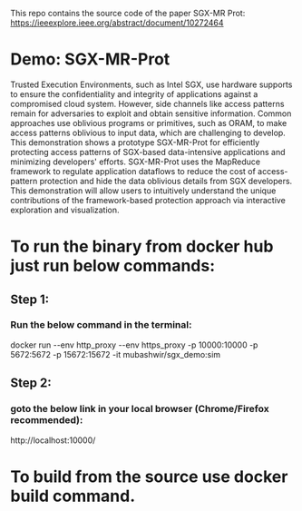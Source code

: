 This repo contains  the source code of the paper SGX-MR Prot: https://ieeexplore.ieee.org/abstract/document/10272464

# Demo: SGX-MR-Prot
Trusted Execution Environments, such as Intel SGX, use hardware supports to ensure the confidentiality and integrity of applications against a compromised cloud system. However, side channels like access patterns remain for adversaries to exploit and obtain sensitive information. Common approaches use oblivious programs or primitives, such as ORAM, to make access patterns oblivious to input data, which are challenging to develop. This demonstration shows a prototype SGX-MR-Prot for efficiently protecting access patterns of SGX-based data-intensive applications and minimizing developers' efforts. SGX-MR-Prot uses the MapReduce framework to regulate application dataflows to reduce the cost of access-pattern protection and hide the data oblivious details from SGX developers. This demonstration will allow users to intuitively understand the unique contributions of the framework-based protection approach via interactive exploration and visualization.

# To run the binary from docker hub just run below commands:

## Step 1: 
### Run the below command in the terminal:
docker run --env http_proxy --env https_proxy  -p 10000:10000 -p 5672:5672 -p 15672:15672 -it mubashwir/sgx_demo:sim


## Step 2: 
### goto the below link in your local browser (Chrome/Firefox recommended):
http://localhost:10000/

# To build from the source use docker build command.
